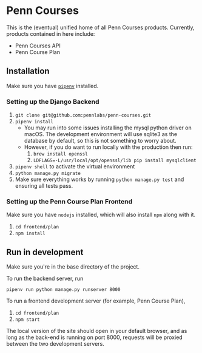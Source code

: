 # Penn Courses

This is the (eventual) unified home of all Penn Courses products.
Currently, products contained in here include:
- Penn Courses API
- Penn Course Plan

## Installation
Make sure you have [`pipenv`](https://docs.pipenv.org/en/latest/) installed.

### Setting up the Django Backend
1. `git clone git@github.com:pennlabs/penn-courses.git`
2. `pipenv install`
    - You may run into some issues installing the mysql python driver on
    macOS. The development environment will use sqlite3 as the database
    by default, so this is not something to worry about.
    - However, if you do want to run locally with the production
    then run:
        1. `brew install openssl`
        2. `LDFLAGS=-L/usr/local/opt/openssl/lib pip install mysqlclient`
3. `pipenv shell` to activate the virtual environment
4. `python manage.py migrate`
5. Make sure everything works by running `python manage.py test` and
ensuring all tests pass.

### Setting up the Penn Course Plan Frontend
Make sure you have `nodejs` installed, which will also install `npm`
along with it.
1. `cd frontend/plan`
2. `npm install`

## Run in development
Make sure you're in the base directory of the project.

To run the backend server, run

`pipenv run python manage.py runserver 8000`

To run a frontend development server (for example, Penn Course Plan),
1. `cd frontend/plan`
2. `npm start`

The local version of the site should open in your default browser, and
as long as the back-end is running on port 8000, requests will be
proxied between the two development servers.
